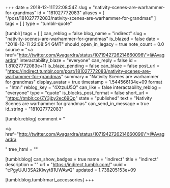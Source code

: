 +++
date = 2018-12-11T22:08:54Z
slug = "nativity-scenes-are-warhammer-for-grandmas"
id = "181027772083"
aliases = [ "/post/181027772083/nativity-scenes-are-warhammer-for-grandmas" ]
tags = [ ]
type = "tumblr-quote"

[tumblr]
tags = [ ]
can_reblog = false
blog_name = "indirect"
slug = "nativity-scenes-are-warhammer-for-grandmas"
is_blazed = false
date = "2018-12-11 22:08:54 GMT"
should_open_in_legacy = true
note_count = 0.0
source = "<a href=\"http://twitter.com/Avagardra/status/1071942726214660096\">@Avagardra</a>"
interactability_blaze = "everyone"
can_reply = false
id = 1.81027772083e+11
is_blaze_pending = false
can_blaze = false
post_url = "https://indirect.tumblr.com/post/181027772083/nativity-scenes-are-warhammer-for-grandmas"
summary = "Nativity Scenes are warhammer for grandmas"
display_avatar = true
timestamp = 1.544566134e+09
format = "html"
reblog_key = "4XtzuU5Q"
can_like = false
interactability_reblog = "everyone"
type = "quote"
is_blocks_post_format = false
short_url = "https://tmblr.co/ZY3jby2ec69Qp"
state = "published"
text = "Nativity Scenes are warhammer for grandmas"
can_send_in_message = true
id_string = "181027772083"

[tumblr.reblog]
comment = "<p><a href=\"http://twitter.com/Avagardra/status/1071942726214660096\">@Avagardra</a></p>"
tree_html = ""

[tumblr.blog]
can_show_badges = true
name = "indirect"
title = "indirect"
description = ""
url = "https://indirect.tumblr.com/"
uuid = "t:PgyUJU3SA2Klwyt81UWAwQ"
updated = 1.738205153e+09

[tumblr.blog.tumblrmart_accessories]
+++
